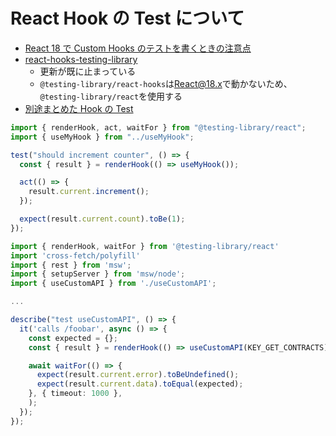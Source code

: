 # React Hook の Test について

- [React 18 で Custom Hooks のテストを書くときの注意点](https://zenn.dev/k_kazukiiiiii/articles/9f48bdd20435d2)
- [react-hooks-testing-library](https://github.com/testing-library/react-hooks-testing-library)
  - 更新が既に止まっている
  - `@testing-library/react-hooks`は<React@18.x>で動かないため、`@testing-library/react`を使用する
- [別途まとめた Hook の Test](../framework/react/hooks/test.md)

```ts
import { renderHook, act, waitFor } from "@testing-library/react";
import { useMyHook } from "../useMyHook";

test("should increment counter", () => {
  const { result } = renderHook(() => useMyHook());

  act(() => {
    result.current.increment();
  });

  expect(result.current.count).toBe(1);
});
```

```ts
import { renderHook, waitFor } from '@testing-library/react'
import 'cross-fetch/polyfill'
import { rest } from 'msw';
import { setupServer } from 'msw/node';
import { useCustomAPI } from './useCustomAPI';

...

describe("test useCustomAPI", () => {
  it('calls /foobar', async () => {
    const expected = {};
    const { result } = renderHook(() => useCustomAPI(KEY_GET_CONTRACTS));

    await waitFor(() => {
      expect(result.current.error).toBeUndefined();
      expect(result.current.data).toEqual(expected);
    }, { timeout: 1000 },
    );
  });
});
```
